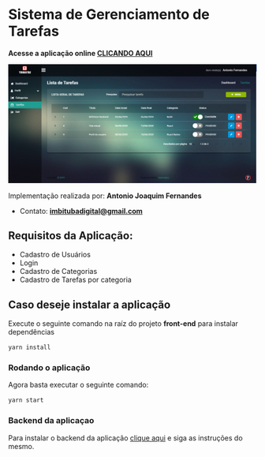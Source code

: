 # Sistema de Gerenciamento de Tarefas

**Acesse a aplicação online [CLICANDO AQUI](https://rocketseat.com.br)**


![](assets/demo.png)

Implementação realizada por: **Antonio Joaquim Fernandes**
- Contato: **imbitubadigital@gmail.com**


## Requisitos da Aplicação:

 - Cadastro de Usuários
 - Login
 - Cadastro de Categorias
 - Cadastro de Tarefas por categoria


## Caso deseje instalar a aplicação

Execute o seguinte comando na raíz do projeto **front-end** para instalar dependências

```bash
yarn install
```


### Rodando o aplicação

Agora basta executar o seguinte comando:

```js
yarn start
```


### Backend da aplicaçao

Para instalar o backend da aplicação [clique aqui](https://rocketseat.com.br) e siga as instruções do mesmo.

